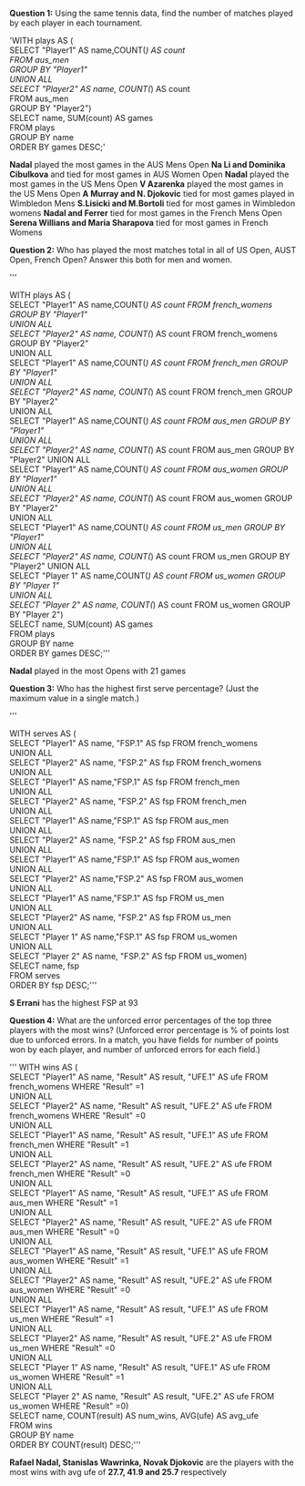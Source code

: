 __Question 1:__ Using the same tennis data, find the number of matches played by each player in each tournament.

'WITH plays AS (\
            SELECT "Player1" AS name,COUNT(*) AS count \
            FROM aus_men \
            GROUP BY "Player1" \
            UNION ALL \
            SELECT "Player2" AS name, COUNT(*) AS count \
            FROM aus_men \
            GROUP BY "Player2") \
            SELECT name, SUM(count) AS games \
            FROM plays \
            GROUP BY name \
            ORDER BY games DESC;'

__Nadal__ played the most games in the AUS Mens Open
__Na Li and Dominika Cibulkova__ and tied for most games in AUS Women Open
__Nadal__ played the most games in the US Mens Open
__V Azarenka__ played the most games in the US Mens Open
__A Murray and N. Djokovic__ tied for most games played in Wimbledon Mens
__S.Lisicki and M.Bortoli__ tied for most games in Wimbledon womens
__Nadal and Ferrer__ tied for most games in the French Mens Open
__Serena Willians and Maria Sharapova__ tied for most games in French Womens


__Question 2:__ Who has played the most matches total in all of US Open, AUST Open, French Open? Answer this both for men and women.

'''

WITH plays AS (\
    SELECT "Player1" AS name,COUNT(*) AS count FROM french_womens GROUP BY "Player1" \
    UNION ALL \
    SELECT "Player2" AS name, COUNT(*) AS count FROM french_womens GROUP BY "Player2" \
    UNION ALL \
    SELECT "Player1" AS name,COUNT(*) AS count FROM french_men GROUP BY "Player1" \
    UNION ALL \
    SELECT "Player2" AS name, COUNT(*) AS count FROM french_men GROUP BY "Player2" \
    UNION ALL \
    SELECT "Player1" AS name,COUNT(*) AS count FROM aus_men GROUP BY "Player1" \
    UNION ALL \
    SELECT "Player2" AS name, COUNT(*) AS count FROM aus_men GROUP BY "Player2"
    UNION ALL \
    SELECT "Player1" AS name,COUNT(*) AS count FROM aus_women GROUP BY "Player1" \
    UNION ALL \
    SELECT "Player2" AS name, COUNT(*) AS count FROM aus_women GROUP BY "Player2" \
    UNION ALL \
    SELECT "Player1" AS name,COUNT(*) AS count FROM us_men GROUP BY "Player1" \
    UNION ALL \
    SELECT "Player2" AS name, COUNT(*) AS count FROM us_men GROUP BY "Player2"
    UNION ALL \
    SELECT "Player 1" AS name,COUNT(*) AS count FROM us_women GROUP BY "Player 1" \
    UNION ALL \
    SELECT "Player 2" AS name, COUNT(*) AS count FROM us_women GROUP BY "Player 2") \
    SELECT name, SUM(count) AS games \
        FROM plays \
        GROUP BY name \
        ORDER BY games DESC;'''

__Nadal__ played in the most Opens with 21 games

__Question 3:__ Who has the highest first serve percentage? (Just the maximum value in a single match.)

'''

WITH serves AS (\
    SELECT "Player1" AS name, "FSP.1" AS fsp FROM french_womens \
    UNION ALL \
    SELECT "Player2" AS name, "FSP.2" AS fsp FROM french_womens \
    UNION ALL \
    SELECT "Player1" AS name,"FSP.1" AS fsp FROM french_men \
    UNION ALL \
    SELECT "Player2" AS name, "FSP.2" AS fsp FROM french_men \
    UNION ALL \
    SELECT "Player1" AS name,"FSP.1" AS fsp FROM aus_men \
    UNION ALL \
    SELECT "Player2" AS name, "FSP.2" AS fsp FROM aus_men \
    UNION ALL \
    SELECT "Player1" AS name,"FSP.1" AS fsp FROM aus_women \
    UNION ALL \
    SELECT "Player2" AS name,"FSP.2" AS fsp FROM aus_women \
    UNION ALL \
    SELECT "Player1" AS name,"FSP.1" AS fsp FROM us_men \
    UNION ALL \
    SELECT "Player2" AS name, "FSP.2" AS fsp FROM us_men \
    UNION ALL \
    SELECT "Player 1" AS name,"FSP.1" AS fsp FROM us_women \
    UNION ALL \
    SELECT "Player 2" AS name, "FSP.2" AS fsp FROM us_women) \
    SELECT name, fsp \
        FROM serves \
        ORDER BY fsp DESC;'''

__S Errani__ has the highest FSP at 93

__Question 4:__ What are the unforced error percentages of the top three players with the most wins? (Unforced error percentage is % of points lost due to unforced errors. In a match, you have fields for number of points won by each player, and number of unforced errors for each field.)

'''
WITH wins AS (\
    SELECT "Player1" AS name, "Result" AS result, "UFE.1" AS ufe FROM french_womens WHERE "Result" =1 \
    UNION ALL \
    SELECT "Player2" AS name, "Result" AS result, "UFE.2" AS ufe FROM french_womens WHERE "Result" =0 \
    UNION ALL \
    SELECT "Player1" AS name, "Result" AS result, "UFE.1" AS ufe FROM french_men WHERE "Result" =1 \
    UNION ALL \
    SELECT "Player2" AS name, "Result" AS result, "UFE.2" AS ufe FROM french_men WHERE "Result" =0 \
    UNION ALL \
    SELECT "Player1" AS name, "Result" AS result, "UFE.1" AS ufe FROM aus_men WHERE "Result" =1 \
    UNION ALL \
    SELECT "Player2" AS name, "Result" AS result, "UFE.2" AS ufe FROM aus_men WHERE "Result" =0 \
    UNION ALL \
    SELECT "Player1" AS name, "Result" AS result, "UFE.1" AS ufe FROM aus_women WHERE "Result" =1 \
    UNION ALL \
    SELECT "Player2" AS name, "Result" AS result, "UFE.2" AS ufe FROM aus_women WHERE "Result" =0 \
    UNION ALL \
    SELECT "Player1" AS name, "Result" AS result, "UFE.1" AS ufe FROM us_men WHERE "Result" =1 \
    UNION ALL \
    SELECT "Player2" AS name, "Result" AS result, "UFE.2" AS ufe FROM us_men WHERE "Result" =0 \
    UNION ALL \
    SELECT "Player 1" AS name, "Result" AS result, "UFE.1" AS ufe FROM us_women WHERE "Result" =1 \
    UNION ALL \
    SELECT "Player 2" AS name, "Result" AS result, "UFE.2" AS ufe FROM us_women WHERE "Result" =0) \
    SELECT name, COUNT(result) AS num_wins, AVG(ufe) AS avg_ufe \
        FROM wins \
        GROUP BY name \
        ORDER BY COUNT(result) DESC;'''

__Rafael Nadal, Stanislas Wawrinka, Novak Djokovic__ are the players with the most wins with avg ufe of __27.7, 41.9 and 25.7__ respectively
